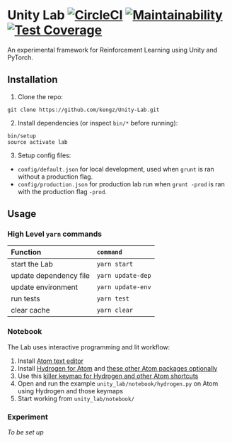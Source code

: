 # Unity Lab [![CircleCI](https://circleci.com/gh/kengz/Unity-Lab.svg?style=shield)](https://circleci.com/gh/kengz/Unity-Lab) [![Maintainability](https://api.codeclimate.com/v1/badges/cd657608713aa907e424/maintainability)](https://codeclimate.com/github/kengz/Unity-Lab/maintainability) [![Test Coverage](https://api.codeclimate.com/v1/badges/cd657608713aa907e424/test_coverage)](https://codeclimate.com/github/kengz/Unity-Lab/test_coverage)
An experimental framework for Reinforcement Learning using Unity and PyTorch.

## Installation

1. Clone the repo:
  ```shell
  git clone https://github.com/kengz/Unity-Lab.git
  ```

2. Install dependencies (or inspect `bin/*` before running):
  ```shell
  bin/setup
  source activate lab
  ```

3. Setup config files:
  -  `config/default.json` for local development, used when `grunt` is ran without a production flag.
  -  `config/production.json` for production lab run when `grunt -prod` is ran with the production flag `-prod`.

## Usage

### High Level `yarn` commands

| Function | `command` |
| :------------- | :------------- |
| start the Lab | `yarn start` |
| update dependency file | `yarn update-dep` |
| update environment | `yarn update-env` |
| run tests | `yarn test` |
| clear cache | `yarn clear` |

### Notebook

The Lab uses interactive programming and lit workflow:

1. Install [Atom text editor](https://atom.io/)
2. Install [Hydrogen for Atom](https://atom.io/packages/hydrogen) and [these other Atom packages optionally](https://gist.github.com/kengz/70c20a0cb238ba1fbb29cdfe402c6470#file-packages-json-L3)
3. Use this [killer keymap for Hydrogen and other Atom shortcuts](https://gist.github.com/kengz/70c20a0cb238ba1fbb29cdfe402c6470#file-keymap-cson-L15-L18)
4. Open and run the example `unity_lab/notebook/hydrogen.py` on Atom using Hydrogen and those keymaps
5. Start working from `unity_lab/notebook/`

### Experiment

_To be set up_
